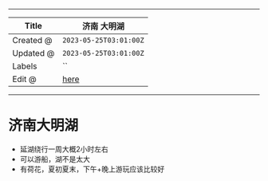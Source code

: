 -----

| Title     | 济南 大明湖                                          |
| --------- | ----------------------------------------------- |
| Created @ | `2023-05-25T03:01:00Z`                          |
| Updated @ | `2023-05-25T03:01:00Z`                          |
| Labels    | \`\`                                            |
| Edit @    | [here](https://github.com/junxnone/t/issues/25) |

-----

# 济南大明湖

  - 延湖绕行一周大概2小时左右
  - 可以游船，湖不是太大
  - 有荷花，夏初夏末，下午+晚上游玩应该比较好
